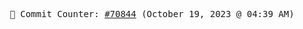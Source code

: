 <p align="center">
    <samp>
        📮 Commit Counter: <a href="https://github.com/Javascript-void0/Javascript-void0/commits/main">#70844</a> (October 19, 2023 @ 04:39 AM)
    </samp>
</p>